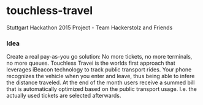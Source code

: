 # touchless-travel
Stuttgart Hackathon 2015 Project - Team Hackerstolz and Friends

### Idea
Create a real pay-as-you go solution: No more tickets, no more terminals, no more queues.
Touchless Travei is the worlds first approach that leverages iBeacon technology to track public transport rides. Your phone recognizes the vehicle when you enter and leave, thus being able to infere the distance traveled.
At the end of the month users receive a summed bill that is automatically optimized based on the 
public transport usage. I.e. the actually used tickets are selected afterwards.
